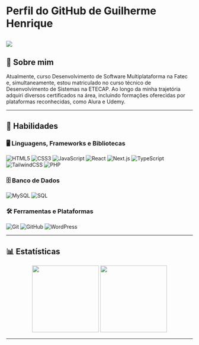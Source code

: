 # Perfil do GitHub de Guilherme Henrique
![](https://github.com/user-attachments/assets/4a20e1c8-5164-4188-9ba7-ab1339f39c3a)
---

## 👾 Sobre mim
<p>Atualmente, curso Desenvolvimento de Software Multiplataforma na Fatec e, simultaneamente, estou matriculado no curso técnico de Desenvolvimento de Sistemas na ETECAP. Ao longo da minha trajetória adquiri diversos certificados na área, incluindo formações oferecidas por plataformas reconhecidas, como Alura e Udemy.</p>

---

## 🚀 Habilidades

### 🖥 Linguagens, Frameworks e Bibliotecas
![HTML5](https://img.shields.io/badge/HTML5-E34F26?style=for-the-badge&logo=html5&logoColor=white)
![CSS3](https://img.shields.io/badge/CSS3-1572B6?style=for-the-badge&logo=css3&logoColor=white)
![JavaScript](https://img.shields.io/badge/JavaScript-F7DF1E?style=for-the-badge&logo=javascript&logoColor=black)
![React](https://img.shields.io/badge/React-61DAFB?style=for-the-badge&logo=react&logoColor=black)
![Next.js](https://img.shields.io/badge/Next.js-000000?style=for-the-badge&logo=next.js&logoColor=white)
![TypeScript](https://img.shields.io/badge/TypeScript-3178C6?style=for-the-badge&logo=typescript&logoColor=white)
![TailwindCSS](https://img.shields.io/badge/TailwindCSS-38B2AC?style=for-the-badge&logo=tailwind-css&logoColor=white)
![PHP](https://img.shields.io/badge/PHP-777BB4?style=for-the-badge&logo=php&logoColor=white)

### 🗄 Banco de Dados
![MySQL](https://img.shields.io/badge/MySQL-4479A1?style=for-the-badge&logo=mysql&logoColor=white)
![SQL](https://img.shields.io/badge/SQL-4479A1?style=for-the-badge&logo=mysql&logoColor=white)

### 🛠 Ferramentas e Plataformas
![Git](https://img.shields.io/badge/Git-F05032?style=for-the-badge&logo=git&logoColor=white)
![GitHub](https://img.shields.io/badge/GitHub-181717?style=for-the-badge&logo=github&logoColor=white)
![WordPress](https://img.shields.io/badge/WordPress-21759B?style=for-the-badge&logo=wordpress&logoColor=white)

---

## 📊 Estatísticas

<div align="center">
<img height="180em" src="https://github-readme-streak-stats.herokuapp.com/?user=GuillhermeHenrique&theme=radical" />
<img height="180em" src="https://github-readme-stats.vercel.app/api/top-langs/?username=GuillhermeHenrique&layout=compact&theme=radical&card_width=320" />
</div>

---
